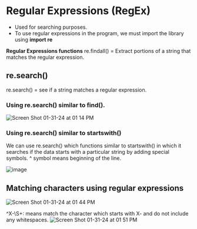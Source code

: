 # Regular Expressions (RegEx)
- Used for searching purposes.
- To use regular expressions in the program, we must import the library using **import re**

**Regular Expressions functions**
re.findall() = Extract portions of a string that matches the regular expression.

## re.search()
re.search() = see if a string matches a regular expression. 

### Using re.search() similar to find().

![Screen Shot 01-31-24 at 01 14 PM](https://github.com/Fong20/Learning-repository/assets/150316121/fe8adf16-d494-4b46-b9bf-e64ae51250df)


### Using re.search() similar to startswith()

We can use re.search() which functions similar to startswith() in which it searches if the data starts with a particular string by adding special symbols.
^ symbol means beginning of the line.

![image](https://github.com/Fong20/Learning-repository/assets/150316121/b0c0320d-84dd-4718-8969-0f79bbca0359)

## Matching characters using regular expressions


![Screen Shot 01-31-24 at 01 44 PM](https://github.com/Fong20/Learning-repository/assets/150316121/fcad0b99-d1bb-46b4-a208-84f2273eb830)

^X-\S+: means match the character which starts with X- and do not include any whitespaces.
![Screen Shot 01-31-24 at 01 51 PM](https://github.com/Fong20/Learning-repository/assets/150316121/992f18cb-8934-4cd7-9709-3f5920f36f57)

